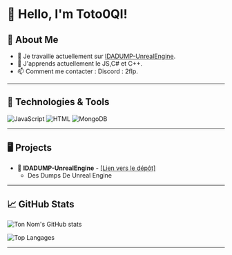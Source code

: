 # 👋 Hello, I'm Toto0QI!

## 🌌 About Me

- 🔭 Je travaille actuellement sur [IDADUMP-UnrealEngine](https://github.com/Toto0QI/IDADUMP-UnrealEngine).
- 🌱 J'apprends actuellement le JS,C# et C++.
- 📫 Comment me contacter : Discord : 2flp.

---

## 🚀 Technologies & Tools

<img src="https://img.shields.io/badge/Code-JavaScript-informational?style=flat&logo=javascript&color=2bbc8a" alt="JavaScript" />
<img src="https://img.shields.io/badge/Code-HTML-informational?style=flat&logo=html5&color=2bbc8a" alt="HTML" />
<img src="https://img.shields.io/badge/Database-MongoDB-informational?style=flat&logo=mongodb&color=2bbc8a" alt="MongoDB" />

---

## 🖥️ Projects

- 🌌 **IDADUMP-UnrealEngine** - [[Lien vers le dépôt]](https://github.com/Toto0QI/IDADUMP-UnrealEngine)
  - Des Dumps De Unreal Engine

---

## 📈 GitHub Stats

![Ton Nom's GitHub stats](https://github-readme-stats.vercel.app/api?username=toto0qi&show_icons=true&theme=radical)

![Top Langages](https://github-readme-stats.vercel.app/api/top-langs/?username=toto0qi&layout=compact&theme=radical)

---

